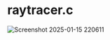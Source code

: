 # raytracer.c

![Screenshot 2025-01-15 220611](https://github.com/user-attachments/assets/2a524a96-f0c6-4e3f-81a8-f06d06922224)
